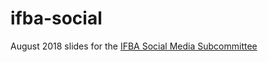 # ifba-social

August 2018 slides for the [IFBA Social Media Subcommittee](http://ifba.org/officers/)